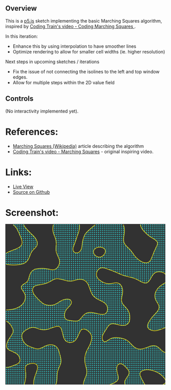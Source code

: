 
## Overview

This is a [p5.js][p5js-home] sketch implementing the basic Marching Squares algorithm, inspired by [Coding Train's video - Coding Marching Squares
][coding-train-yt-marching-sq].

In this iteration:
* Enhance this by using interpolation to have smoother lines 
* Optimize rendering to allow for smaller cell widths (ie. higher resolution)

Next steps in upcoming sketches / iterations
* Fix the issue of not connecting the isolines to the left and top window edges.
* Allow for multiple steps within the 2D value field


## Controls

(No interactivity implemented yet).

# References:
* [Marching Squares (Wikipedia)][wikipedia-marching-squares] article describing the algorithm
* [Coding Train's video - Marching Squares][coding-train-yt-marching-sq] - original inspiring video.

# Links:

* [Live View][live-view]
* [Source on Github][source-code]

# Screenshot:

![screenshot][screenshot-01]

[p5js-home]: https://p5js.org/
[source-code]: https://github.com/brianhonohan/sketchbook/tree/master/p5js/coding-challenges/marching-squares/
[live-view]: https://brianhonohan.com/sketchbook/p5js/coding-challenges/marching-squares/
[screenshot-01]: ./screenshot-01.png

[coding-train-yt-marching-sq]: https://www.youtube.com/watch?v=0ZONMNUKTfU
[wikipedia-marching-squares]: https://en.wikipedia.org/wiki/Marching_squares